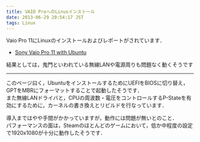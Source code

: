 ```yaml
---
title: VAIO ProへのLinuxインストール
date: 2013-06-29 20:54:17 JST
tags: Linux
---
```


Vaio Pro 11にLinuxのインストールおよびレポートがされています．

- [Sony Vaio Pro 11 with Ubuntu](https://spicious.com/sony-vaio-pro-11-with-ubuntu.html)

結果としては，鬼門といわれている無線LANや電源周りも問題なく動くそうです



* * *

このページ曰く，UbuntuをインストールするためにUEFIをBIOSに切り替え，GPTをMBRにフォーマットすることで起動したそうです．  
また無線LANドライバと，CPUの周波数・電圧をコントロールするP-Stateを有効にするために，カーネルの書き換えとリビルドを行なっています．

導入まではやや手間がかかっていますが，動作には問題が無いとのこと．  
パフォーマンスの面は，Steamのほとんどのゲームにおいて，低か中程度の設定で1920x1080が十分に動作したそうです．

